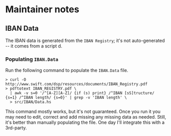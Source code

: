 # Maintainer notes

## IBAN Data

The IBAN data is generated from the `IBAN Registry`; it's not auto-generated -- it comes from a script d.

### Populating `IBAN.Data`

Run the following command to populate the `IBAN.Data` file.

```
> curl -O http://www.swift.com/dsp/resources/documents/IBAN_Registry.pdf
> pdftotext IBAN_REGISTRY.pdf \
  | awk -v s=0 '/^[A-Z][A-Z]/ {if (s) print} /^IBAN [sS]tructure/ {s=1} /^IBAN length/ {s=0}' | grep -v 'IBAN length' \
  > src/IBAN/Data.hs
```

This command mostly works, but it's not guaranteed.  Once you run it you may need to edit, correct and add missing any missing data as needed.  Still, it's better than manually populating the file.  One day I'll integrate this with a 3rd-party.
